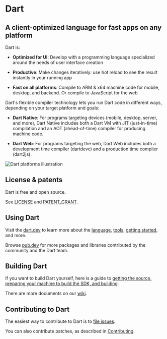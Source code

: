 # Dart

## A client-optimized language for fast apps on any platform

Dart is:

  * **Optimized for UI**:
  Develop with a programming language specialized around the needs of user interface creation
  
  * **Productive**:
  Make changes iteratively: use hot reload to see the result instantly in your running app
  
  * **Fast on all platforms**:
  Compile to ARM & x64 machine code for mobile,  desktop, and backend. Or compile to JavaScript for the web

Dart's flexible compiler technology lets you run Dart code in different ways,
depending on your target platform and goals:

  * **Dart Native**: For programs targeting devices (mobile, desktop, server, and more),
  Dart Native includes both a Dart VM with JIT (just-in-time) compilation and an
  AOT (ahead-of-time) compiler for producing machine code.
  
  * **Dart Web**: For programs targeting the web, Dart Web includes both a development time
  compiler (dartdevc) and a production time compiler (dart2js).  

![Dart platforms illustration](https://dart.dev/assets/platforms-7f4d540acf9fe801b456ad74f9f855230a385014d05d9f5997c878b889a67a0f.svg)

## License & patents

Dart is free and open source.

See [LICENSE][license] and [PATENT_GRANT][patent_grant].

## Using Dart

Visit the [dart.dev][website] to learn more about the
[language][lang], [tools][tools],
[getting started][codelab], and more.

Browse [pub.dev][pubsite] for more packages and libraries contributed
by the community and the Dart team.

## Building Dart

If you want to build Dart yourself, here is a guide to
[getting the source, preparing your machine to build the SDK, and
building](https://github.com/dart-lang/sdk/wiki/Building).

There are more documents on our [wiki](https://github.com/dart-lang/sdk/wiki).

## Contributing to Dart

The easiest way to contribute to Dart is to [file issues][dartbug].

You can also contribute patches, as described in [Contributing][contrib].

[website]: https://dart.dev
[license]: https://github.com/dart-lang/sdk/blob/master/LICENSE
[repo]: https://github.com/dart-lang/sdk
[lang]: https://www.dartlang.org/docs/dart-up-and-running/ch02.html
[tools]: https://www.dartlang.org/tools/
[codelab]: https://dart.dev/codelabs
[dartbug]: http://dartbug.com
[contrib]: https://github.com/dart-lang/sdk/wiki/Contributing
[pubsite]: https://pub.dev
[patent_grant]: https://github.com/dart-lang/sdk/blob/master/PATENT_GRANT
